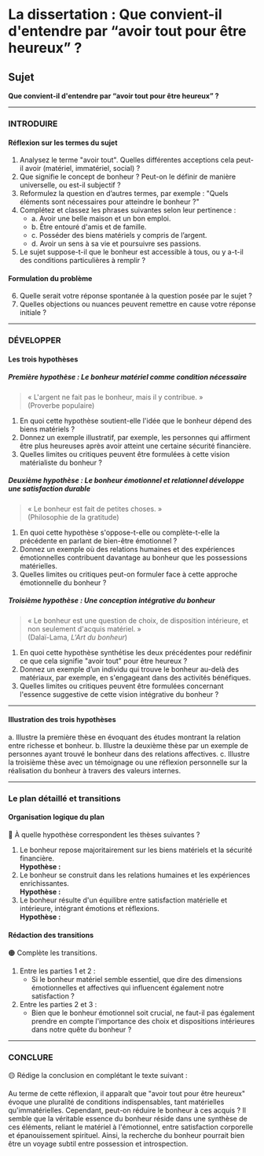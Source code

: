 # La dissertation : Que convient-il d'entendre par “avoir tout pour être heureux” ?

## Sujet
**Que convient-il d'entendre par “avoir tout pour être heureux” ?**

---

### INTRODUIRE

#### Réflexion sur les termes du sujet

1. Analysez le terme "avoir tout". Quelles différentes acceptions cela peut-il avoir (matériel, immatériel, social) ?
2. Que signifie le concept de bonheur ? Peut-on le définir de manière universelle, ou est-il subjectif ?
3. Reformulez la question en d’autres termes, par exemple : "Quels éléments sont nécessaires pour atteindre le bonheur ?"
4. Complétez et classez les phrases suivantes selon leur pertinence :
   - a. Avoir une belle maison et un bon emploi.
   - b. Être entouré d'amis et de famille.
   - c. Posséder des biens matériels y compris de l’argent.
   - d. Avoir un sens à sa vie et poursuivre ses passions.
5. Le sujet suppose-t-il que le bonheur est accessible à tous, ou y a-t-il des conditions particulières à remplir ?

#### Formulation du problème

6. Quelle serait votre réponse spontanée à la question posée par le sujet ?
7. Quelles objections ou nuances peuvent remettre en cause votre réponse initiale ?

---

### DÉVELOPPER

#### Les trois hypothèses

##### Première hypothèse : Le bonheur matériel comme condition nécessaire

> « L'argent ne fait pas le bonheur, mais il y contribue. »  
> (Proverbe populaire)

1. En quoi cette hypothèse soutient-elle l'idée que le bonheur dépend des biens matériels ?
2. Donnez un exemple illustratif, par exemple, les personnes qui affirment être plus heureuses après avoir atteint une certaine sécurité financière.
3. Quelles limites ou critiques peuvent être formulées à cette vision matérialiste du bonheur ?

##### Deuxième hypothèse : Le bonheur émotionnel et relationnel développe une satisfaction durable

> « Le bonheur est fait de petites choses. »  
> (Philosophie de la gratitude)

1. En quoi cette hypothèse s'oppose-t-elle ou complète-t-elle la précédente en parlant de bien-être émotionnel ?
2. Donnez un exemple où des relations humaines et des expériences émotionnelles contribuent davantage au bonheur que les possessions matérielles.
3. Quelles limites ou critiques peut-on formuler face à cette approche émotionnelle du bonheur ?

##### Troisième hypothèse : Une conception intégrative du bonheur

> « Le bonheur est une question de choix, de disposition intérieure, et non seulement d'acquis matériel. »  
> (Dalaï-Lama, *L'Art du bonheur*)

1. En quoi cette hypothèse synthétise les deux précédentes pour redéfinir ce que cela signifie "avoir tout" pour être heureux ?
2. Donnez un exemple d’un individu qui trouve le bonheur au-delà des matériaux, par exemple, en s'engageant dans des activités bénéfiques.
3. Quelles limites ou critiques peuvent être formulées concernant l'essence suggestive de cette vision intégrative du bonheur ?

---

#### Illustration des trois hypothèses

a. Illustre la première thèse en évoquant des études montrant la relation entre richesse et bonheur.
b. Illustre la deuxième thèse par un exemple de personnes ayant trouvé le bonheur dans des relations affectives.
c. Illustre la troisième thèse avec un témoignage ou une réflexion personnelle sur la réalisation du bonheur à travers des valeurs internes.

---

### Le plan détaillé et transitions

#### Organisation logique du plan

🔴 À quelle hypothèse correspondent les thèses suivantes ?

1. Le bonheur repose majoritairement sur les biens matériels et la sécurité financière.  
   **Hypothèse :**
2. Le bonheur se construit dans les relations humaines et les expériences enrichissantes.  
   **Hypothèse :**
3. Le bonheur résulte d'un équilibre entre satisfaction matérielle et intérieure, intégrant émotions et réflexions.  
   **Hypothèse :**

#### Rédaction des transitions

🟠 Complète les transitions.

1. Entre les parties 1 et 2 :  
   - Si le bonheur matériel semble essentiel, que dire des dimensions émotionnelles et affectives qui influencent également notre satisfaction ?
2. Entre les parties 2 et 3 :  
   - Bien que le bonheur émotionnel soit crucial, ne faut-il pas également prendre en compte l'importance des choix et dispositions intérieures dans notre quête du bonheur ?

---

### CONCLURE

🟡 Rédige la conclusion en complétant le texte suivant :

Au terme de cette réflexion, il apparaît que "avoir tout pour être heureux" évoque une pluralité de conditions indispensables, tant matérielles qu'immatérielles. Cependant, peut-on réduire le bonheur à ces acquis ? Il semble que la véritable essence du bonheur réside dans une synthèse de ces éléments, reliant le matériel à l'émotionnel, entre satisfaction corporelle et épanouissement spirituel. Ainsi, la recherche du bonheur pourrait bien être un voyage subtil entre possession et introspection.